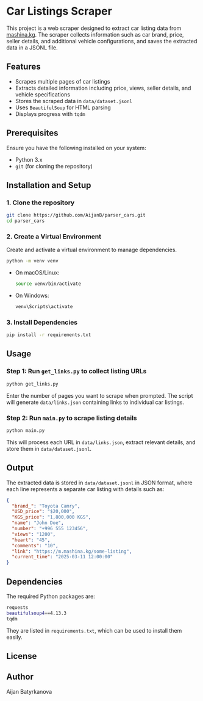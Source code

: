 # Car Listings Scraper

This project is a web scraper designed to extract car listing data from [mashina.kg](https://mashina.kg). The scraper collects information such as car brand, price, seller details, and additional vehicle configurations, and saves the extracted data in a JSONL file.

## Features
- Scrapes multiple pages of car listings
- Extracts detailed information including price, views, seller details, and vehicle specifications
- Stores the scraped data in `data/dataset.jsonl`
- Uses `BeautifulSoup` for HTML parsing
- Displays progress with `tqdm`

## Prerequisites
Ensure you have the following installed on your system:
- Python 3.x
- `git` (for cloning the repository)

## Installation and Setup
### 1. Clone the repository
```sh
git clone https://github.com/AijanB/parser_cars.git
cd parser_cars
```

### 2. Create a Virtual Environment
Create and activate a virtual environment to manage dependencies.
```sh
python -m venv venv
```
- On macOS/Linux:
  ```sh
  source venv/bin/activate
  ```
- On Windows:
  ```sh
  venv\Scripts\activate
  ```

### 3. Install Dependencies
```sh
pip install -r requirements.txt
```

## Usage
### Step 1: Run `get_links.py` to collect listing URLs
```sh
python get_links.py
```
Enter the number of pages you want to scrape when prompted. The script will generate `data/links.json` containing links to individual car listings.

### Step 2: Run `main.py` to scrape listing details
```sh
python main.py
```
This will process each URL in `data/links.json`, extract relevant details, and store them in `data/dataset.jsonl`.

## Output
The extracted data is stored in `data/dataset.jsonl` in JSON format, where each line represents a separate car listing with details such as:
```json
{
  "brand_": "Toyota Camry",
  "USD_price": "$20,000",
  "KGS_price": "1,800,000 KGS",
  "name": "John Doe",
  "number": "+996 555 123456",
  "views": "1200",
  "heart": "45",
  "comments": "10",
  "link": "https://m.mashina.kg/some-listing",
  "current_time": "2025-03-11 12:00:00"
}
```

## Dependencies
The required Python packages are:
```sh
requests
beautifulsoup4==4.13.3
tqdm
```
They are listed in `requirements.txt`, which can be used to install them easily.

## License

## Author
Aijan Batyrkanova